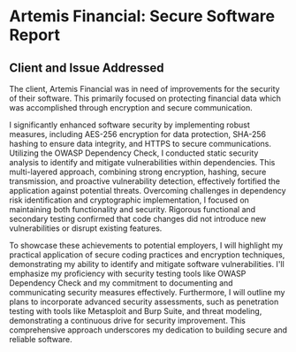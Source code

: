 # Artemis Financial: Secure Software Report

## Client and Issue Addressed
The client, Artemis Financial was in need of improvements for the security of their software. This primarily focused on protecting financial data which was accomplished through encryption and secure communication. 

I significantly enhanced software security by implementing robust measures, including AES-256 encryption for data protection, SHA-256 hashing to ensure data integrity, and HTTPS to secure communications. Utilizing the OWASP Dependency Check, I conducted static security analysis to identify and mitigate vulnerabilities within dependencies. This multi-layered approach, combining strong encryption, hashing, secure transmission, and proactive vulnerability detection, effectively fortified the application against potential threats.  Overcoming challenges in dependency risk identification and cryptographic implementation, I focused on maintaining both functionality and security. Rigorous functional and secondary testing confirmed that code changes did not introduce new vulnerabilities or disrupt existing features.

To showcase these achievements to potential employers, I will highlight my practical application of secure coding practices and encryption techniques, demonstrating my ability to identify and mitigate software vulnerabilities. I'll emphasize my proficiency with security testing tools like OWASP Dependency Check and my commitment to documenting and communicating security measures effectively. Furthermore, I will outline my plans to incorporate advanced security assessments, such as penetration testing with tools like Metasploit and Burp Suite, and threat modeling, demonstrating a continuous drive for security improvement. This comprehensive approach underscores my dedication to building secure and reliable software.
